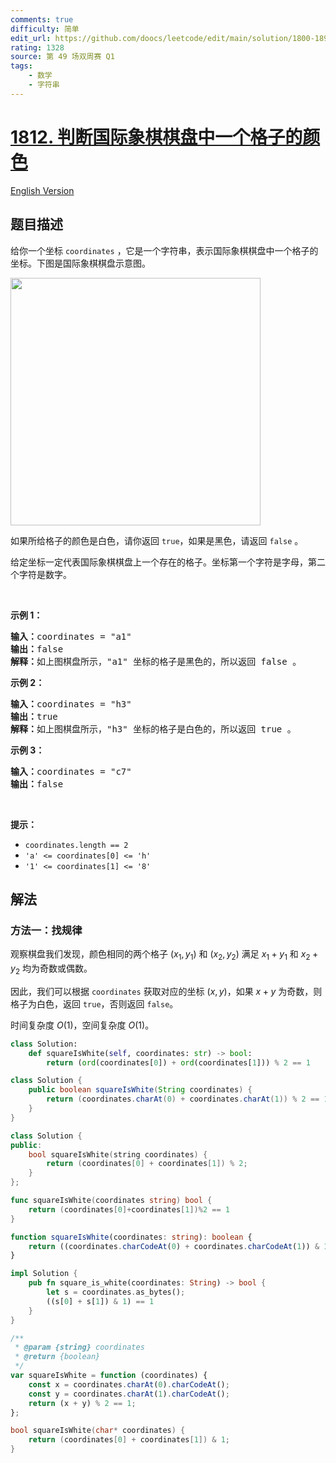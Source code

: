 ```yaml
---
comments: true
difficulty: 简单
edit_url: https://github.com/doocs/leetcode/edit/main/solution/1800-1899/1812.Determine%20Color%20of%20a%20Chessboard%20Square/README.md
rating: 1328
source: 第 49 场双周赛 Q1
tags:
    - 数学
    - 字符串
---
```


<!-- problem:start -->

# [1812. 判断国际象棋棋盘中一个格子的颜色](https://leetcode.cn/problems/determine-color-of-a-chessboard-square)

[English Version](/solution/1800-1899/1812.Determine%20Color%20of%20a%20Chessboard%20Square/README_EN.md)

## 题目描述

<!-- description:start -->

<p>给你一个坐标 <code>coordinates</code> ，它是一个字符串，表示国际象棋棋盘中一个格子的坐标。下图是国际象棋棋盘示意图。</p>

<p><img alt="" src="https://fastly.jsdelivr.net/gh/doocs/leetcode@main/solution/1800-1899/1812.Determine%20Color%20of%20a%20Chessboard%20Square/images/chessboard.png" style="width: 400px; height: 396px;" /></p>

<p>如果所给格子的颜色是白色，请你返回 <code>true</code>，如果是黑色，请返回 <code>false</code> 。</p>

<p>给定坐标一定代表国际象棋棋盘上一个存在的格子。坐标第一个字符是字母，第二个字符是数字。</p>

<p> </p>

<p><strong>示例 1：</strong></p>

<pre>
<b>输入：</b>coordinates = "a1"
<b>输出：</b>false
<b>解释：</b>如上图棋盘所示，"a1" 坐标的格子是黑色的，所以返回 false 。
</pre>

<p><strong>示例 2：</strong></p>

<pre>
<b>输入：</b>coordinates = "h3"
<b>输出：</b>true
<b>解释：</b>如上图棋盘所示，"h3" 坐标的格子是白色的，所以返回 true 。
</pre>

<p><strong>示例 3：</strong></p>

<pre>
<b>输入：</b>coordinates = "c7"
<b>输出：</b>false
</pre>

<p> </p>

<p><strong>提示：</strong></p>

<ul>
	<li><code>coordinates.length == 2</code></li>
	<li><code>'a' <= coordinates[0] <= 'h'</code></li>
	<li><code>'1' <= coordinates[1] <= '8'</code></li>
</ul>

<!-- description:end -->

## 解法

<!-- solution:start -->

### 方法一：找规律

观察棋盘我们发现，颜色相同的两个格子 $(x_1, y_1)$ 和 $(x_2, y_2)$ 满足 $x_1 + y_1$ 和 $x_2 + y_2$ 均为奇数或偶数。

因此，我们可以根据 `coordinates` 获取对应的坐标 $(x, y)$，如果 $x + y$ 为奇数，则格子为白色，返回 `true`，否则返回 `false`。

时间复杂度 $O(1)$，空间复杂度 $O(1)$。

<!-- tabs:start -->

```python
class Solution:
    def squareIsWhite(self, coordinates: str) -> bool:
        return (ord(coordinates[0]) + ord(coordinates[1])) % 2 == 1
```

```java
class Solution {
    public boolean squareIsWhite(String coordinates) {
        return (coordinates.charAt(0) + coordinates.charAt(1)) % 2 == 1;
    }
}
```

```cpp
class Solution {
public:
    bool squareIsWhite(string coordinates) {
        return (coordinates[0] + coordinates[1]) % 2;
    }
};
```

```go
func squareIsWhite(coordinates string) bool {
	return (coordinates[0]+coordinates[1])%2 == 1
}
```

```ts
function squareIsWhite(coordinates: string): boolean {
    return ((coordinates.charCodeAt(0) + coordinates.charCodeAt(1)) & 1) === 1;
}
```

```rust
impl Solution {
    pub fn square_is_white(coordinates: String) -> bool {
        let s = coordinates.as_bytes();
        ((s[0] + s[1]) & 1) == 1
    }
}
```

```js
/**
 * @param {string} coordinates
 * @return {boolean}
 */
var squareIsWhite = function (coordinates) {
    const x = coordinates.charAt(0).charCodeAt();
    const y = coordinates.charAt(1).charCodeAt();
    return (x + y) % 2 == 1;
};
```

```c
bool squareIsWhite(char* coordinates) {
    return (coordinates[0] + coordinates[1]) & 1;
}
```

<!-- tabs:end -->

<!-- solution:end -->

<!-- problem:end -->
